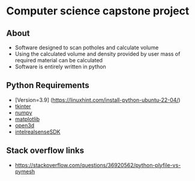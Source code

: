 # Computer science capstone project

## About 
- Software designed to scan potholes and calculate volume 
- Using the calculated volume and density provided by user mass of required material can be calculated
- Software is entirely written in python

## Python Requirements
- [Version=3.9] (https://linuxhint.com/install-python-ubuntu-22-04/)
- [tkinter](https://docs.python.org/3/library/tk.html)
- [numpy](https://numpy.org/doc/)
- [matplotlib](https://matplotlib.org/stable/index.html)
- [open3d](http://www.open3d.org/docs/)
- [intelrealsenseSDK](https://dev.intelrealsense.com/docs)

## Stack overflow links 
- https://stackoverflow.com/questions/36920562/python-plyfile-vs-pymesh
